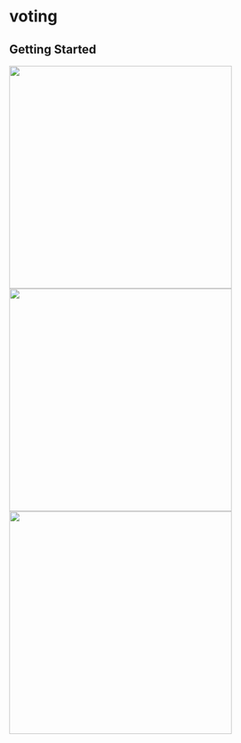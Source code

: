 # voting

## Getting Started


<img src="https://github.com/srabonbapari120/question_answer_app/assets/131807373/18d578f3-d75f-4dff-9b10-ea2000d3d8af" width="400">
<img src="https://github.com/srabonbapari120/question_answer_app/assets/131807373/09e0c591-3f87-46dd-9698-73223f6e0fa4" width="400">
<img src="https://github.com/srabonbapari120/question_answer_app/assets/131807373/c80fa59e-b9f9-4053-9e94-d810b263ad69" width="400">
